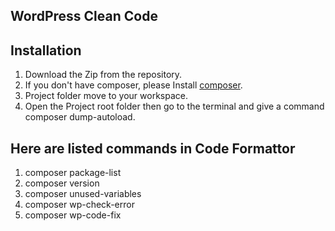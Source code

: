 ## WordPress Clean Code

## Installation

1. Download the Zip from the repository.
2. If you don't have composer, please Install <a href="https://getcomposer.org/">composer</a>.
3. Project folder move to your workspace.
4. Open the Project root folder then go to the terminal and give a command composer dump-autoload.

## Here are listed commands in Code Formattor

1. composer package-list
2. composer version
3. composer unused-variables
4. composer wp-check-error
5. composer wp-code-fix

